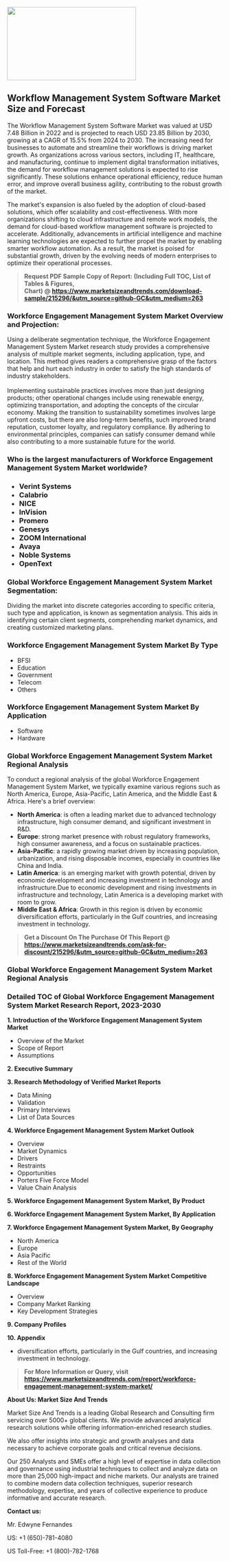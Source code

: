 <p><img class="alignnone size-medium wp-image-20088" src="https://ffe5etoiles.com/wp-content/uploads/2024/12/MST1-300x171.png" alt="" width="300" height="171" /></p><h2>Workflow Management System Software Market Size and Forecast</h2><p>The Workflow Management System Software Market was valued at USD 7.48 Billion in 2022 and is projected to reach USD 23.85 Billion by 2030, growing at a CAGR of 15.5% from 2024 to 2030. The increasing need for businesses to automate and streamline their workflows is driving market growth. As organizations across various sectors, including IT, healthcare, and manufacturing, continue to implement digital transformation initiatives, the demand for workflow management solutions is expected to rise significantly. These solutions enhance operational efficiency, reduce human error, and improve overall business agility, contributing to the robust growth of the market.</p><p>The market's expansion is also fueled by the adoption of cloud-based solutions, which offer scalability and cost-effectiveness. With more organizations shifting to cloud infrastructure and remote work models, the demand for cloud-based workflow management software is projected to accelerate. Additionally, advancements in artificial intelligence and machine learning technologies are expected to further propel the market by enabling smarter workflow automation. As a result, the market is poised for substantial growth, driven by the evolving needs of modern enterprises to optimize their operational processes.</p></p><blockquote id="" class=""><strong>Request PDF Sample Copy of Report: (Including Full TOC, List of Tables &amp; Figures, Chart)&nbsp;@&nbsp;<strong><a href="https://www.marketsizeandtrends.com/download-sample/215296/&utm_source=github-GC&utm_medium=263" target="_blank">https://www.marketsizeandtrends.com/download-sample/215296/&utm_source=github-GC&utm_medium=263</a></strong></strong></blockquote><h3 id="" class="">Workforce Engagement Management System Market&nbsp;Overview and Projection:</h3><p id="" class="">Using a deliberate segmentation technique, the Workforce Engagement Management System Market research study provides a comprehensive analysis of multiple market segments, including application, type, and location. This method gives readers a comprehensive grasp of the factors that help and hurt each industry in order to satisfy the high standards of industry stakeholders. <br /> <br />Implementing sustainable practices involves more than just designing products; other operational changes include using renewable energy, optimizing transportation, and adopting the concepts of the circular economy. Making the transition to sustainability sometimes involves large upfront costs, but there are also long-term benefits, such improved brand reputation, customer loyalty, and regulatory compliance. By adhering to environmental principles, companies can satisfy consumer demand while also contributing to a more sustainable future for the world.</p><h3 id="" class="">Who is the largest manufacturers of&nbsp;Workforce Engagement Management System Market worldwide?</h3><h3 class=""><p><ul><li>Verint Systems </li><li> Calabrio </li><li> NICE </li><li> InVision </li><li> Promero </li><li> Genesys </li><li> ZOOM International </li><li> Avaya </li><li> Noble Systems </li><li> OpenText</li></ul></p></h3><h3 id="" class="">Global&nbsp;Workforce Engagement Management System Market Segmentation:</h3><p id="" class="">Dividing the market into discrete categories according to specific criteria, such type and application, is known as segmentation analysis. This aids in identifying certain client segments, comprehending market dynamics, and creating customized marketing plans.</p><h3 id="" class="">Workforce Engagement Management System Market&nbsp;By Type</h3><p><p><ul><li>BFSI</li><li> Education</li><li> Government</li><li> Telecom</li><li> Others</p></li></ul></p></p><h3 id="" class="">Workforce Engagement Management System Market&nbsp;By Application</h3><p class=""><p><ul><li>Software</li><li> Hardware</li></ul></p></p><h3 id="" class="">Global Workforce Engagement Management System Market Regional Analysis</h3><p id="" class="">To conduct a regional analysis of the global Workforce Engagement Management System Market, we typically examine various regions such as North America, Europe, Asia-Pacific, Latin America, and the Middle East &amp; Africa. Here's a brief overview:</p><ul><li><strong>North America</strong>: is often a leading market due to advanced technology infrastructure, high consumer demand, and significant investment in R&amp;D.</li><li><strong>Europe</strong>: strong market presence with robust regulatory frameworks, high consumer awareness, and a focus on sustainable practices.</li><li><strong>Asia-Pacific</strong>: a rapidly growing market driven by increasing population, urbanization, and rising disposable incomes, especially in countries like China and India.</li><li><strong>Latin America</strong>: is an emerging market with growth potential, driven by economic development and increasing investment in technology and infrastructure.Due to economic development and rising investments in infrastructure and technology, Latin America is a developing market with room to grow.</li><li><strong>Middle East &amp; Africa</strong>: Growth in this region is driven by economic diversification efforts, particularly in the Gulf countries, and increasing investment in technology.</li></ul><blockquote id="" class=""><strong>Get a Discount On The Purchase Of This Report @ <strong><a href="https://www.marketsizeandtrends.com/ask-for-discount/215296/&utm_source=github-GC&utm_medium=263" target="_blank">https://www.marketsizeandtrends.com/ask-for-discount/215296/&utm_source=github-GC&utm_medium=263</a></strong></strong></blockquote><h3 id="" class="">Global Workforce Engagement Management System Market Regional Analysis</h3><h3 id="" class="">Detailed TOC of Global Workforce Engagement Management System Market Research Report, 2023-2030</h3><p id="" class=""><strong>1. Introduction of the Workforce Engagement Management System Market</strong></p><ul><li>Overview of the Market</li><li>Scope of Report</li><li>Assumptions</li></ul><p id="" class=""><strong>2. Executive Summary</strong></p><p id="" class=""><strong>3. Research Methodology of Verified Market Reports</strong></p><ul><li>Data Mining</li><li>Validation</li><li>Primary Interviews</li><li>List of Data Sources</li></ul><p id="" class=""><strong>4. Workforce Engagement Management System Market Outlook</strong></p><ul><li>Overview</li><li>Market Dynamics</li><li>Drivers</li><li>Restraints</li><li>Opportunities</li><li>Porters Five Force Model</li><li>Value Chain Analysis</li></ul><p id="" class=""><strong>5. Workforce Engagement Management System Market, By Product</strong></p><p id="" class=""><strong>6. Workforce Engagement Management System Market, By Application</strong></p><p id="" class=""><strong>7. Workforce Engagement Management System Market, By Geography</strong></p><ul><li>North America</li><li>Europe</li><li>Asia Pacific</li><li>Rest of the World</li></ul><p id="" class=""><strong>8. Workforce Engagement Management System Market Competitive Landscape</strong></p><ul><li>Overview</li><li>Company Market Ranking</li><li>Key Development Strategies</li></ul><p id="" class=""><strong>9. Company Profiles</strong></p><p id="" class=""><strong>10. Appendix</strong></p><ul><li>diversification efforts, particularly in the Gulf countries, and increasing investment in technology.</li></ul><blockquote id="" class=""><strong>For More Information or Query, visit <strong><strong><a href="https://www.marketsizeandtrends.com/report/workforce-engagement-management-system-market/" target="_blank">https://www.marketsizeandtrends.com/report/workforce-engagement-management-system-market/</a></strong></strong></strong></blockquote><p id="" class=""><strong>About Us: Market Size And Trends</strong></p><p id="" class="">Market Size And Trends is a leading Global Research and Consulting firm servicing over 5000+ global clients. We provide advanced analytical research solutions while offering information-enriched research studies.</p><p id="" class="">We also offer insights into strategic and growth analyses and data necessary to achieve corporate goals and critical revenue decisions.</p><p id="" class="">Our 250 Analysts and SMEs offer a high level of expertise in data collection and governance using industrial techniques to collect and analyze data on more than 25,000 high-impact and niche markets. Our analysts are trained to combine modern data collection techniques, superior research methodology, expertise, and years of collective experience to produce informative and accurate research.</p><p id="" class=""><strong>Contact us:</strong></p><p id="" class="">Mr. Edwyne Fernandes</p><p id="" class="">US: +1 (650)-781-4080</p><p id="" class="">US Toll-Free: +1 (800)-782-1768</p>
